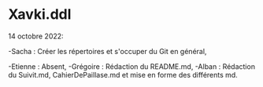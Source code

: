 # Xavki.ddl
14 octobre 2022:

  -Sacha : Créer les répertoires et s'occuper du Git en général,  
  
  -Etienne : Absent,
  -Grégoire : Rédaction du README.md,
  -Alban : Rédaction du Suivit.md, CahierDePaillase.md et mise en forme des différents md.

